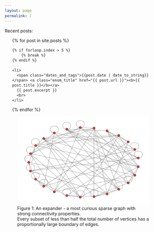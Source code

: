 ```yaml
---
layout: page
permalink: /
---
```





Recent posts:
<ul>
  {% for post in site.posts %}

    {% if forloop.index > 5 %}
        {% break %}
    {% endif %}
    
    <li>
      <span class="dates_and_tags">{{post.date | date_to_string}} </span> <a class="enum_title" href="{{ post.url }}"><b>{{ post.title }}</b></a>
      {{ post.excerpt }}
      <br>
    </li>

  {% endfor %}
</ul>


<figure>
    <img src = "margulis_graph3.svg" alt="Expander Graph" width="1000">
    <figcaption>Figure 1: An expander - a most curious sparse graph with strong connectivity properties.<br>Every subset of less than half the total number of vertices has a proportionally large boundary of edges.</figcaption>
</figure>